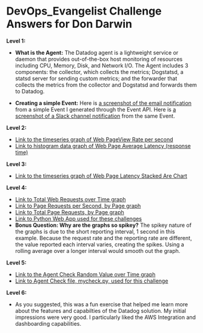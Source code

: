 # DevOps_Evangelist Challenge Answers for Don Darwin

**Level 1:**
  * **What is the Agent:**
      The Datadog agent is a lightweight service or daemon that provides out-of-the-box host monitoring of resources including CPU, Memory, Disk, and Network I/O. The Agent includes 3 components: the collector, which collects the metrics; Dogstatsd, a statsd server for sending custom metrics; and the forwarder that collects the metrics from the collector and Dogstatsd and forwards them to Datadog. 

  * **Creating a simple Event:**
      Here is [a screenshot of the email notification](https://github.com/ddarwin/hiring-engineers/blob/master/images/_Monitor_Alert__Triggered__We_received_a_Farce_Event_%E2%80%94_Inbox_and_Events___Datadog.png) from a simple Event I generated through the Event API.
      Here is [a screenshot of a Slack channel notification](https://github.com/ddarwin/hiring-engineers/blob/master/images/API_Event_Slack_notification.png) from the same Event.
 
**Level 2:**
  * [Link to the timeseries graph of Web PageView Rate per second](https://app.datadoghq.com/dash/231347/ddarwinlevel1dashboard?live=true&page=0&is_auto=false&from_ts=1483808200587&to_ts=1483811800587&tile_size=l&fullscreen=173546301)
  * [Link to histogram data graph of Web Page Average Latency (response time)](https://app.datadoghq.com/dash/231347/ddarwinlevel1dashboard?live=true&page=0&is_auto=false&from_ts=1483808317076&to_ts=1483811917076&tile_size=l&fullscreen=173571706)
  
**Level 3:**
  * [Link to the timeseries graph of Web Page Latency Stacked Are Chart](https://app.datadoghq.com/dash/231371/ddarwinlevel3dashboard?live=true&page=0&is_auto=false&from_ts=1483825223896&to_ts=1483828823896&tile_size=m&fullscreen=173575187)
   
**Level 4:**
 * [Link to Total Web Requests over Time graph](https://app.datadoghq.com/dash/231372/ddarwinlevel4dashboard?live=true&page=0&is_auto=false&from_ts=1483825530684&to_ts=1483829130684&tile_size=l&fullscreen=173577937)
 * [Link to Page Requests per Second, by Page graph](https://app.datadoghq.com/dash/231372/ddarwinlevel4dashboard?live=true&page=0&is_auto=false&from_ts=1483825630308&to_ts=1483829230308&tile_size=l&fullscreen=173592246)
 * [Link to Total Page Requests, by Page graph](https://app.datadoghq.com/dash/231372/ddarwinlevel4dashboard?live=true&page=0&is_auto=false&from_ts=1483825739731&to_ts=1483829339731&tile_size=l&fullscreen=173603528)
 * [Link to Python Web App used for these challenges](https://github.com/ddarwin/hiring-engineers/blob/master/source/datadog_web_example.py)
 * **Bonus Question: Why are the graphs so spikey?** The spikey nature of the graphs is due to the short reporting interval, 1 second in this example. Because the request rate and the reporting rate are different, the value reported each interval varies, creating the spikes. Using a rolling average over a longer interval would smooth out the graph.

**Level 5:**
  * [Link to the Agent Check Random Value over Time graph](https://app.datadoghq.com/dash/231358/ddarwinlevel5dashboard-agent-check-example?live=true&page=0&is_auto=false&from_ts=1483826305890&to_ts=1483829905890&tile_size=xl&fullscreen=false)
  * [Link to Agent Check file, mycheck.py, used for this challenge](https://github.com/ddarwin/hiring-engineers/blob/master/source/mycheck.py)
 
**Level 6:**
  * As you suggested, this was a fun exercise that helped me learn more about the features and capabilties of the Datadog solution. My initial impressions were very good. I particularly liked the AWS Integration and dashboarding capabilities. 
